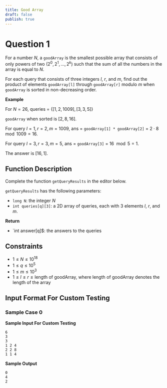 ```yaml
---
title: Good Array
draft: false
publish: true
---
```

# Question 1

For a number $N$, a `goodArray` is the smallest possible array that consists of only powers of two $(2^0, 2^1, \ldots, 2^k)$ such that the sum of all the numbers in the array is equal to $N$.

For each query that consists of three integers $l$, $r$, and $m$, find out the product of elements `goodArray[l]` through `goodArray[r]` modulo $m$ when `goodArray` is sorted in non-decreasing order.

**Example**

For $N = 26$, queries = $\{[1, 2, 1009], [3, 3, 5]\}$

`goodArray` when sorted is $[2, 8, 16]$.

For query $l = 1, r = 2, m = 1009$, ans = `goodArray[1] * goodArray[2]` = $2 \cdot 8 \mod 1009 = 16$.

For query $l = 3, r = 3, m = 5$, ans = `goodArray[3]` = $16 \mod 5 = 1$.

The answer is $[16, 1]$.

## Function Description

Complete the function `getQueryResults` in the editor below.

`getQueryResults` has the following parameters:
- `long N`: the integer $N$
- `int queries[q][3]`: a 2D array of queries, each with 3 elements $l$, $r$, and $m$.

**Return**
- `int answer[q]$: the answers to the queries

## Constraints
- $1 \leq N \leq 10^{18}$
- $1 \leq q \leq 10^5$
- $1 \leq m \leq 10^3$
- $1 \leq l \leq r \leq \text{length of goodArray}$, where $\text{length of goodArray}$ denotes the length of the array

## Input Format For Custom Testing

### Sample Case 0

**Sample Input For Custom Testing**
```plaintext
6
3
3
1 2 4
2 2 8
1 1 4
```

**Sample Output**
```plaintext
0
4
2
```